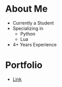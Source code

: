 # **About Me**
- Currently a Student
- Specializing in
  - Python
  - Lua
- 4+ Years Experience

# Portfolio
- <a href="https://i-like-coffee.github.io/Portfolio/" target="_blank"> Link </a>
